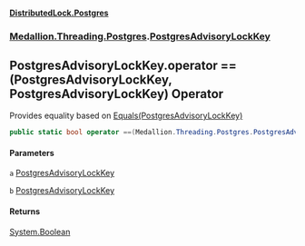 #### [DistributedLock.Postgres](README.md 'README')
### [Medallion.Threading.Postgres](Medallion.Threading.Postgres.md 'Medallion.Threading.Postgres').[PostgresAdvisoryLockKey](PostgresAdvisoryLockKey.md 'Medallion.Threading.Postgres.PostgresAdvisoryLockKey')

## PostgresAdvisoryLockKey.operator ==(PostgresAdvisoryLockKey, PostgresAdvisoryLockKey) Operator

Provides equality based on [Equals(PostgresAdvisoryLockKey)](PostgresAdvisoryLockKey.Equals.+QU35/RcjHTGcjW0iCLCkA.md 'Medallion.Threading.Postgres.PostgresAdvisoryLockKey.Equals(Medallion.Threading.Postgres.PostgresAdvisoryLockKey)')

```csharp
public static bool operator ==(Medallion.Threading.Postgres.PostgresAdvisoryLockKey a, Medallion.Threading.Postgres.PostgresAdvisoryLockKey b);
```
#### Parameters

<a name='Medallion.Threading.Postgres.PostgresAdvisoryLockKey.op_Equality(Medallion.Threading.Postgres.PostgresAdvisoryLockKey,Medallion.Threading.Postgres.PostgresAdvisoryLockKey).a'></a>

`a` [PostgresAdvisoryLockKey](PostgresAdvisoryLockKey.md 'Medallion.Threading.Postgres.PostgresAdvisoryLockKey')

<a name='Medallion.Threading.Postgres.PostgresAdvisoryLockKey.op_Equality(Medallion.Threading.Postgres.PostgresAdvisoryLockKey,Medallion.Threading.Postgres.PostgresAdvisoryLockKey).b'></a>

`b` [PostgresAdvisoryLockKey](PostgresAdvisoryLockKey.md 'Medallion.Threading.Postgres.PostgresAdvisoryLockKey')

#### Returns
[System.Boolean](https://docs.microsoft.com/en-us/dotnet/api/System.Boolean 'System.Boolean')